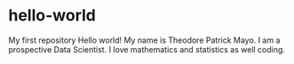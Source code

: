 # hello-world
My first repository
Hello world! My name is Theodore Patrick Mayo. I am a prospective Data Scientist.
I love mathematics and statistics as well coding.
